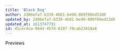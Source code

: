 ```yaml
---
title: 'Black Dog'
author: 2d06efa7-b339-4b01-be90-009f00ed13d0
updated_by: 2d06efa7-b339-4b01-be90-009f00ed13d0
updated_at: 1613747791
id: d1cec4ca-984d-457d-8107-70cab23018a8
---
```

Previews